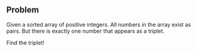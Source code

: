 ## Problem

Given a sorted array of positive integers.
All numbers in the array exist as pairs.
But there is exactly one number that appears as a triplet.

Find the triplet!

